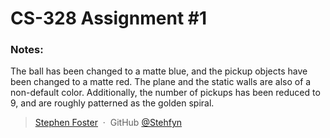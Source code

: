 # CS-328 Assignment #1

### Notes:
The ball has been changed to a matte blue, and the pickup objects have been changed to a matte red. The plane and the static walls are also of a non-default color. Additionally, the number of pickups has been reduced to 9, and are roughly patterned as the golden spiral.

> [Stephen Foster](https://github.com/Stehfyn) &nbsp;&middot;&nbsp;
> GitHub [@Stehfyn](https://github.com/Stehfyn/cs328/tree/main/projects/)
